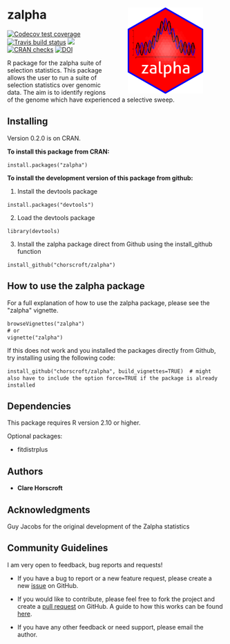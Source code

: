 # zalpha <img src="man/figures/sticker.png" alt="zalpha hex sticker" width = "175" height = "200" align="right" style="vertical-align:middle;margin:0px 50px"/>

  <!-- badges: start -->
  [![Codecov test coverage](https://codecov.io/gh/chorscroft/zalpha/branch/master/graph/badge.svg)](https://codecov.io/gh/chorscroft/zalpha?branch=master)
  [![Travis build status](https://travis-ci.org/chorscroft/zalpha.svg?branch=master)](https://travis-ci.org/chorscroft/zalpha)
  [![](https://www.r-pkg.org/badges/version/zalpha?color=green)](https://cran.r-project.org/package=zalpha)
  [![CRAN checks](https://cranchecks.info/badges/summary/zalpha)](https://cran.r-project.org/web/checks/check_results_zalpha.html)
  [![DOI](https://joss.theoj.org/papers/10.21105/joss.02638/status.svg)](https://doi.org/10.21105/joss.02638)
  <!-- badges: end -->
  
R package for the zalpha suite of selection statistics. This package allows the user to run a suite of selection statistics over genomic data. The aim is to identify regions of the genome which have experienced a selective sweep.

## Installing

Version 0.2.0 is on CRAN.

**To install this package from CRAN:**

```
install.packages("zalpha")
```

**To install the development version of this package from github:**

1) Install the devtools package

```
install.packages("devtools")
```

2) Load the devtools package

```
library(devtools)
```

3) Install the zalpha package direct from Github using the install_github function

```
install_github("chorscroft/zalpha")
```

## How to use the zalpha package

For a full explanation of how to use the zalpha package, please see the "zalpha" vignette.

```
browseVignettes("zalpha")
# or
vignette("zalpha")
```
If this does not work and you installed the packages directly from Github, try installing using the following code:

```
install_github("chorscroft/zalpha", build_vignettes=TRUE)  # might also have to include the option force=TRUE if the package is already installed
```

## Dependencies

This package requires R version 2.10 or higher.

Optional packages:

* fitdistrplus

## Authors

* **Clare Horscroft**

## Acknowledgments

Guy Jacobs for the original development of the Zalpha statistics

## Community Guidelines

I am very open to feedback, bug reports and requests!

* If you have a bug to report or a new feature request, please create a new [issue](https://github.com/chorscroft/zalpha/issues) on GitHub.

* If you would like to contribute, please feel free to fork the project and create a [pull request](https://github.com/chorscroft/zalpha/pulls) on GitHub. A guide to how this works can be found [here](https://guides.github.com/activities/forking/).

* If you have any other feedback or need support, please email the author.
